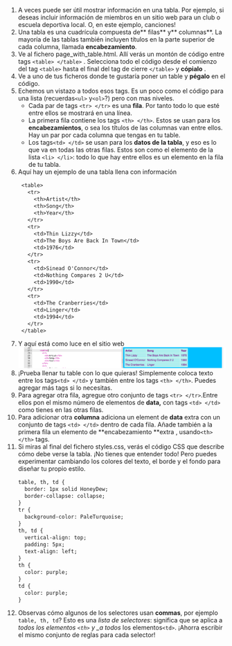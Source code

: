 1. A veces puede ser útil mostrar información en una tabla. Por ejemplo, si deseas incluir información de miembros en un sitio web para un club o escuela deportiva local. O, en este ejemplo, canciones!
2. Una tabla es una cuadrícula compuesta de** filas** y** columnas**. La mayoría de las tablas también incluyen títulos en la parte superior de cada columna, llamada **encabezamiento**.
3. Ve al fichero page\_with\_table.html. Allí verás un montón de código entre tags `<table> </table>` . Selecciona todo el código desde el comienzo del tag `<table>`  hasta el final del tag de cierre `</table>` y **cópialo** .
4. Ve a uno de tus ficheros donde te gustaría poner un table y **pégalo** en el código.
5. Echemos un vistazo a todos esos tags. Es un poco como el código para una lista \(recuerdas`<ul>` y`<ol>`?\) pero con mas niveles.
   * Cada par de tags `<tr> </tr>` es una **fila**. Por tanto  todo lo que esté entre ellos se mostrará en una línea.
   * La primera fila contiene los tags `<th> </th>`. Estos se usan para los **encabezamientos**, o sea los títulos de las columnas van entre ellos. Hay un par por cada columna que tengas en tu table.
   * Los tags`<td> </td>` se usan para  los **datos de la tabla**, y eso es lo que va en todas las otras filas. Estos son como el elemento de la lista `<li> </li>`: todo lo que hay entre ellos es un elemento en la fila de tu tabla.
6. Aquí hay un ejemplo de una tabla llena con información
   ```
    <table>
      <tr>
        <th>Artist</th>
        <th>Song</th>
        <th>Year</th>
      </tr>
      <tr>
        <td>Thin Lizzy</td>
        <td>The Boys Are Back In Town</td>
        <td>1976</td>
      </tr>
      <tr>
        <td>Sinead O'Connor</td>
        <td>Nothing Compares 2 U</td>
        <td>1990</td>
      </tr>
      <tr>
        <td>The Cranberries</td>
        <td>Linger</td>
        <td>1994</td>
      </tr>
    </table>
   ```
7. Y aquí está como luce en el sitio web![](assets/TableResult2.png)
8. ¡Prueba llenar tu table con lo que quieras! Simplemente coloca texto entre los tags`<td> </td>` y también entre los tags  `<th> </th>`. Puedes agregar más tags si lo necesitas.
9. Para agregar otra fila, agregue otro conjunto de tags `<tr> </tr>`.Entre ellos pon el mismo número de elementos de **data,** con tags `<td> </td>` como tienes en las otras filas.
10. Para adicionar otra **columna** adiciona un element de **data** extra con un conjunto de tags `<td> </td>` dentro de cada fila. Añade también a la primera fila un elemento de **encabezamiento **extra  , usando`<th> </th>` tags.
11. Si miras al final del fichero styles.css, verás el código CSS que describe cómo debe verse la tabla. ¡No tienes que entender todo! Pero puedes experimentar cambiando los colores del texto, el borde y el fondo para diseñar tu propio estilo.
    ```
    table, th, td {
      border: 1px solid HoneyDew;
      border-collapse: collapse;
    }
    tr {
      background-color: PaleTurquoise;
    }
    th, td {
      vertical-align: top;
      padding: 5px;
      text-align: left;
    }
    th {
      color: purple;
    }
    td {
      color: purple;
    }
    ```
12. Observas cómo algunos de los selectores usan **commas**, por ejemplo `table, th, td`? Esto es una _lista de selectores_: significa que se aplica a  _todos los elementos _`<th>`_  y \_a todos_  los elementos`<td>`. ¡Ahorra escribir el mismo conjunto de reglas para cada selector!



